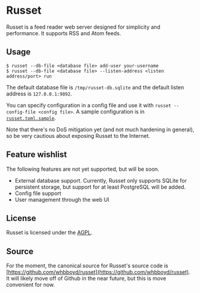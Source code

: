 # Russet

Russet is a feed reader web server designed for simplicity and performance. It
supports RSS and Atom feeds.

## Usage

```console
$ russet --db-file <database file> add-user your-username
$ russet --db-file <database file> --listen-address <listen address/port> run
```

The default database file is `/tmp/russet-db.sqlite` and the default listen
address is `127.0.0.1:9892`.

You can specify configuration in a config file and use it with
`russet --config-file <config file>`. A sample configuration is in
[`russet.toml.sample`](russet.toml.sample).

Note that there's no DoS mitigation yet (and not much hardening in general), so
be very cautious about exposing Russet to the Internet.

## Feature wishlist

The following features are not yet supported, but will be soon.

 * External database support. Currently, Russet only supports SQLite for
	persistent storage, but support for at least PostgreSQL will be added.
 * Config file support
 * User management through the web UI

## License

Russet is licensed under the [AGPL](https://www.gnu.org/licenses/agpl-3.0.html).

## Source

For the moment, the canonical source for Russet's source code is
[https://github.com/whbboyd/russet](https://github.com/whbboyd/russet). It will
likely move off of Github in the near future, but this is move convenient for
now.

